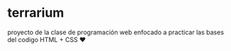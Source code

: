 # terrarium
proyecto de la clase de programación web enfocado a practicar las bases del codigo HTML + CSS ❤
